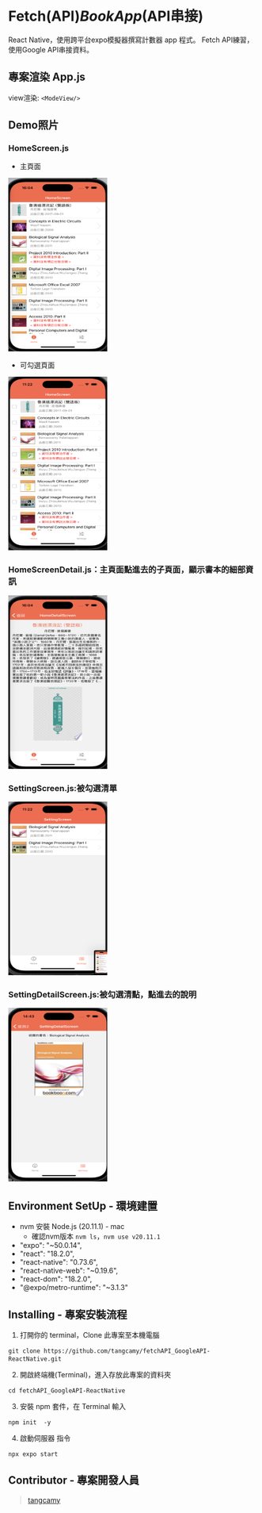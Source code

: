 # Fetch(API)_BookApp_(API串接)
React Native，使用跨平台expo模擬器撰寫計數器 app 程式。
Fetch API練習，使用Google API串接資料。

## 專案渲染 App.js
view渲染: `<ModeView/>`

## Demo照片
###  HomeScreen.js 
- 主頁面
<img src="https://github.com/tangcamy/fetchAPI_GoogleAPI-ReactNative/blob/main/src/demo/Books_HomeScreen.png" alt="HomeScreen" width="200" height="350" />

- 可勾選頁面
<img src="https://github.com/tangcamy/fetchAPI_GoogleAPI-ReactNative/blob/main/src/demo/Books_HomeScreen_select.png" alt="SelectHomeScreen" width="200" height="350" />

###  HomeScreenDetail.js：主頁面點進去的子頁面，顯示書本的細部資訊
<img src="https://github.com/tangcamy/fetchAPI_GoogleAPI-ReactNative/blob/main/src/demo/Book_HomeScreenDetail.png" alt="HomeScreenDetail" width="200" height="350" />

### SettingScreen.js:被勾選清單
<img src="https://github.com/tangcamy/fetchAPI_GoogleAPI-ReactNative/blob/main/src/demo/Books_Settings.png" alt="HomeScreenDetail" width="200" height="350" />

### SettingDetailScreen.js:被勾選清點，點進去的說明
<img src="https://github.com/tangcamy/fetchAPI_GoogleAPI-ReactNative/blob/main/src/demo/Books_SettingsDetail.png" alt="HomeScreenDetail" width="200" height="350" />


## Environment SetUp - 環境建置
  - nvm 安裝 Node.js (20.11.1) - mac 
    -  確認nvm版本 `nvm ls`，`nvm use v20.11.1`
  - "expo": "~50.0.14",
  - "react": "18.2.0",
  - "react-native": "0.73.6",
  - "react-native-web": "~0.19.6",
  - "react-dom": "18.2.0",
  - "@expo/metro-runtime": "~3.1.3"



## Installing - 專案安裝流程

1. 打開你的 terminal，Clone 此專案至本機電腦

```
git clone https://github.com/tangcamy/fetchAPI_GoogleAPI-ReactNative.git
```

2. 開啟終端機(Terminal)，進入存放此專案的資料夾

```
cd fetchAPI_GoogleAPI-ReactNative
```

3. 安裝 npm 套件，在 Terminal 輸入 

```
npm init  -y 
```

4. 啟動伺服器 指令
```
npx expo start
```



## Contributor - 專案開發人員
> [tangcamy](https://github.com/tangcamy)
